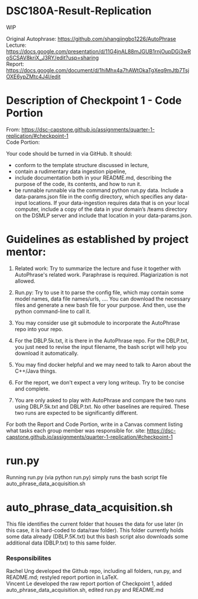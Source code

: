 # DSC180A-Result-Replication

WIP

Original Autophrase: https://github.com/shangjingbo1226/AutoPhrase \
Lecture: https://docs.google.com/presentation/d/11G4jnAL88mJGUB1rnjOupDGj3wRoSCSAV8kriX_J3RY/edit?usp=sharing \
Report: https://docs.google.com/document/d/1hiMhx4a7hAWtOkaTgXeq9mJtb7TsjOXE6ypZMtc4J4I/edit

# Description of Checkpoint 1 - Code Portion
From: https://dsc-capstone.github.io/assignments/quarter-1-replication/#checkpoint-1 \
Code Portion:

Your code should be turned in via GitHub. It should:

- conform to the template structure discussed in lecture,
- contain a rudimentary data ingestion pipeline,
- include documentation both in your README.md, describing the purpose of the code, its contents, and how to run it.
- be runnable runnable via the command python run.py data. Include a data-params.json file in the config directory, which specifies any data-input locations. If your data-ingestion requires data that is on your local computer, include a copy of the data in your domain’s /teams directory on the DSMLP server and include that location in your data-params.json.

# Guidelines as established by project mentor:

1. Related work: Try to summarize the lecture and fuse it together with AutoPhrase's related work. Paraphrase is required. Plagiarization is not allowed.

2. Run.py: Try to use it to parse the config file, which may contain some model names, data file names/urls, .... You can download the necessary files and generate a new bash file for your purpose. And then, use the python command-line to call it.

3. You may consider use git submodule to incorporate the AutoPhrase repo into your repo.

4. For the DBLP.5k.txt, it is there in the AutoPhrase repo. For the DBLP.txt, you just need to revise the input filename, the bash script will help you download it automatically.

5. You may find docker helpful and we may need to talk to Aaron about the C++/Java things.

6. For the report, we don't expect a very long writeup. Try to be concise and complete.

7. You are only asked to play with AutoPhrase and compare the two runs using DBLP.5k.txt and DBLP.txt. No other baselines are required. These two runs are expected to be significantly different.

For both the Report and Code Portion, write in a Canvas comment listing what tasks each group member was responsible for.
site: https://dsc-capstone.github.io/assignments/quarter-1-replication/#checkpoint-1

# run.py
Running run.py (via python run.py) simply runs the bash script file auto_phrase_data_acquisition.sh

# auto_phrase_data_acquisition.sh
This file identifies the current folder that houses the data for use later (in this case, it is hard-coded to data/raw folder). This folder currently holds some data already (DBLP.5K.txt) but this bash script also downloads some additional data (DBLP.txt) to this same folder. 

### Responsibilites
Rachel Ung developed the Github repo, including all folders, run.py, and README.md; restyled report portion in LaTeX.\
Vincent Le developed the raw report portion of Checkpoint 1, added auto_phrase_data_acquisition.sh, edited run.py and README.md

